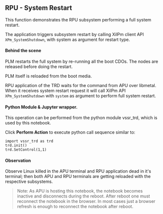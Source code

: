 ## RPU - System Restart

This function demonstrates the RPU subsystem performing a full system restart.

The application triggers subsystem restart by calling XilPm client API `XPm_SystemShutdown`, with system as argument for restart type.

#### Behind the scene
PLM restarts the full system by re-running all the boot CDOs. The nodes are released before doing the restart.

PLM itself is reloaded from the boot media.

RPU application of the TRD waits for the command from APU over libmetal. When it receives system restart request it will call XilPm API `XPm_SystemShutdown` with `system` as argument to perform full system restart.

#### Python Module & Jupyter wrapper.
This operation can be performed from the python module vssr_trd, which is used by this notebook.

Click __Perform Action__ to execute python call sequence similar to:

```
import vssr_trd as trd
trd.init()
trd.SetControl(1,1)
```

#### Observation
Observe Linux killed in the APU terminal and RPU application dead in it's terminal; then both APU and RPU terminals are getting reloaded with the respective subsystems.

> Note: As APU is hosting this notebook, the notebook becomes inactive and disconnects during the reboot. After reboot one must reconnect the notebook in the browser. In most cases just a browser refresh is enough to reconnect the notebook after reboot.
